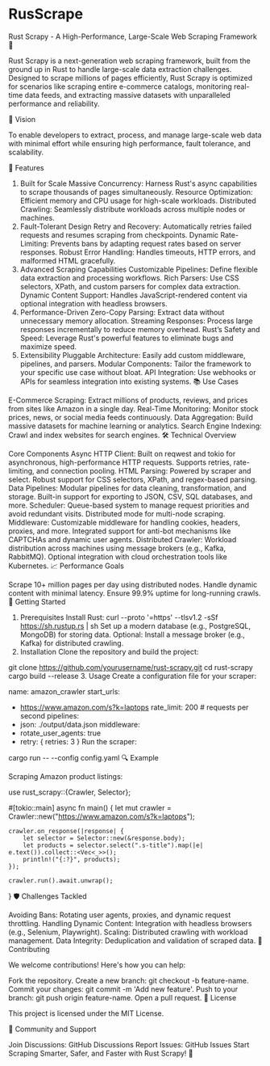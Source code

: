 # RusScrape

Rust Scrapy - A High-Performance, Large-Scale Web Scraping Framework 🦀

Rust Scrapy is a next-generation web scraping framework, built from the ground up in Rust to handle large-scale data extraction challenges. Designed to scrape millions of pages efficiently, Rust Scrapy is optimized for scenarios like scraping entire e-commerce catalogs, monitoring real-time data feeds, and extracting massive datasets with unparalleled performance and reliability.

🚀 Vision

To enable developers to extract, process, and manage large-scale web data with minimal effort while ensuring high performance, fault tolerance, and scalability.

🌟 Features

1. Built for Scale
Massive Concurrency: Harness Rust's async capabilities to scrape thousands of pages simultaneously.
Resource Optimization: Efficient memory and CPU usage for high-scale workloads.
Distributed Crawling: Seamlessly distribute workloads across multiple nodes or machines.
2. Fault-Tolerant Design
Retry and Recovery: Automatically retries failed requests and resumes scraping from checkpoints.
Dynamic Rate-Limiting: Prevents bans by adapting request rates based on server responses.
Robust Error Handling: Handles timeouts, HTTP errors, and malformed HTML gracefully.
3. Advanced Scraping Capabilities
Customizable Pipelines: Define flexible data extraction and processing workflows.
Rich Parsers: Use CSS selectors, XPath, and custom parsers for complex data extraction.
Dynamic Content Support: Handles JavaScript-rendered content via optional integration with headless browsers.
4. Performance-Driven
Zero-Copy Parsing: Extract data without unnecessary memory allocation.
Streaming Responses: Process large responses incrementally to reduce memory overhead.
Rust’s Safety and Speed: Leverage Rust's powerful features to eliminate bugs and maximize speed.
5. Extensibility
Pluggable Architecture: Easily add custom middleware, pipelines, and parsers.
Modular Components: Tailor the framework to your specific use case without bloat.
API Integration: Use webhooks or APIs for seamless integration into existing systems.
📚 Use Cases

E-Commerce Scraping: Extract millions of products, reviews, and prices from sites like Amazon in a single day.
Real-Time Monitoring: Monitor stock prices, news, or social media feeds continuously.
Data Aggregation: Build massive datasets for machine learning or analytics.
Search Engine Indexing: Crawl and index websites for search engines.
🛠️ Technical Overview

Core Components
Async HTTP Client:
Built on reqwest and tokio for asynchronous, high-performance HTTP requests.
Supports retries, rate-limiting, and connection pooling.
HTML Parsing:
Powered by scraper and select.
Robust support for CSS selectors, XPath, and regex-based parsing.
Data Pipelines:
Modular pipelines for data cleaning, transformation, and storage.
Built-in support for exporting to JSON, CSV, SQL databases, and more.
Scheduler:
Queue-based system to manage request priorities and avoid redundant visits.
Distributed mode for multi-node scraping.
Middleware:
Customizable middleware for handling cookies, headers, proxies, and more.
Integrated support for anti-bot mechanisms like CAPTCHAs and dynamic user agents.
Distributed Crawler:
Workload distribution across machines using message brokers (e.g., Kafka, RabbitMQ).
Optional integration with cloud orchestration tools like Kubernetes.
📈 Performance Goals

Scrape 10+ million pages per day using distributed nodes.
Handle dynamic content with minimal latency.
Ensure 99.9% uptime for long-running crawls.
🚀 Getting Started

1. Prerequisites
Install Rust:
curl --proto '=https' --tlsv1.2 -sSf https://sh.rustup.rs | sh
Set up a modern database (e.g., PostgreSQL, MongoDB) for storing data.
Optional: Install a message broker (e.g., Kafka) for distributed crawling.
2. Installation
Clone the repository and build the project:

git clone https://github.com/yourusername/rust-scrapy.git
cd rust-scrapy
cargo build --release
3. Usage
Create a configuration file for your scraper:

name: amazon_crawler
start_urls:
  - https://www.amazon.com/s?k=laptops
rate_limit: 200 # requests per second
pipelines:
  - json: ./output/data.json
middleware:
  - rotate_user_agents: true
  - retry: { retries: 3 }
Run the scraper:

cargo run -- --config config.yaml
🔍 Example

Scraping Amazon product listings:

use rust_scrapy::{Crawler, Selector};

#[tokio::main]
async fn main() {
    let mut crawler = Crawler::new("https://www.amazon.com/s?k=laptops");

    crawler.on_response(|response| {
        let selector = Selector::new(&response.body);
        let products = selector.select(".s-title").map(|e| e.text()).collect::<Vec<_>>();
        println!("{:?}", products);
    });

    crawler.run().await.unwrap();
}
🛡️ Challenges Tackled

Avoiding Bans:
Rotating user agents, proxies, and dynamic request throttling.
Handling Dynamic Content:
Integration with headless browsers (e.g., Selenium, Playwright).
Scaling:
Distributed crawling with workload management.
Data Integrity:
Deduplication and validation of scraped data.
🤝 Contributing

We welcome contributions! Here's how you can help:

Fork the repository.
Create a new branch: git checkout -b feature-name.
Commit your changes: git commit -m 'Add new feature'.
Push to your branch: git push origin feature-name.
Open a pull request.
📜 License

This project is licensed under the MIT License.

💬 Community and Support

Join Discussions: GitHub Discussions
Report Issues: GitHub Issues
Start Scraping Smarter, Safer, and Faster with Rust Scrapy! 🚀
